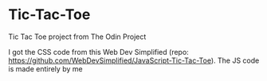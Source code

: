 # Tic-Tac-Toe
Tic Tac Toe project from The Odin Project


I got the CSS code from this Web Dev Simplified (repo: https://github.com/WebDevSimplified/JavaScript-Tic-Tac-Toe).
The JS code is made entirely by me
